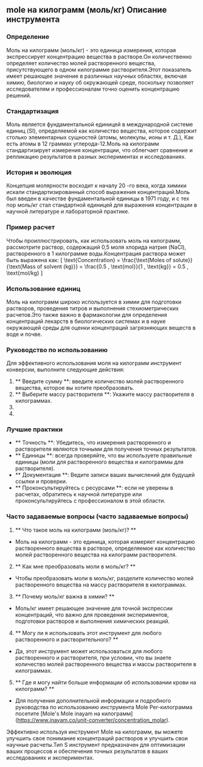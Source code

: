 ## mole на килограмм (моль/кг) Описание инструмента

### Определение
Моль на килограмм (моль/кг) - это единица измерения, которая экспрессирует концентрацию вещества в растворе.Он количественно определяет количество молей растворенного вещества, присутствующего в одном килограмме растворителя.Этот показатель имеет решающее значение в различных научных областях, включая химию, биологию и науку об окружающей среде, поскольку позволяет исследователям и профессионалам точно оценить концентрацию решений.

### Стандартизация
Моль является фундаментальной единицей в международной системе единиц (SI), определяемой как количество вещества, которое содержит столько элементарных сущностей (атомы, молекулы, ионы и т. Д.), Как есть атомы в 12 граммах углерода-12.Моль на килограмм стандартизирует измерения концентрации, что облегчает сравнение и репликацию результатов в разных экспериментах и ​​исследованиях.

### История и эволюция
Концепция молярности восходит к началу 20 -го века, когда химики искали стандартизированный способ выражения концентраций.Моль был введен в качестве фундаментальной единицы в 1971 году, и с тех пор моль/кг стал стандартной единицей для выражения концентрации в научной литературе и лабораторной практике.

### Пример расчет
Чтобы проиллюстрировать, как использовать моль на килограмм, рассмотрите раствор, содержащий 0,5 моля хлорида натрия (NaCl), растворенного в 1 килограмме воды.Концентрация раствора может быть выражена как:
\[ \text{Concentration} = \frac{\text{Moles of solute}}{\text{Mass of solvent (kg)}} = \frac{0.5 \, \text{mol}}{1 \, \text{kg}} = 0.5 \, \text{mol/kg} \]

### Использование единиц
Моль на килограмм широко используется в химии для подготовки растворов, проведения титров и выполнения стехиометрических расчетов.Это также важно в фармакологии для определения концентраций лекарств в биологических системах и в науке окружающей среды для оценки концентраций загрязняющих веществ в воде и почве.

### Руководство по использованию
Для эффективного использования моля на килограмм инструмент конверсии, выполните следующие действия:
1. ** Введите сумму **: введите количество молей растворенного вещества, которое вы хотите преобразовать.
2. ** Выберите массу растворителя **: Укажите массу растворителя в килограммах.
3.
4.

### Лучшие практики
- ** Точность **: Убедитесь, что измерения растворенного и растворителя являются точными для получения точных результатов.
- ** Единицы **: всегда проверяйте, что вы используете правильные единицы (моли для растворенного вещества и килограммы для растворителя).
- ** Документация **: Ведите записи ваших вычислений для будущей ссылки и проверки.
- ** Проконсультируйтесь с ресурсами **: если не уверены в расчетах, обратитесь к научной литературе или проконсультируйтесь с профессионалом в этой области.

### Часто задаваемые вопросы (часто задаваемые вопросы)

1. ** Что такое моль на килограмм (моль/кг)? **
- Моль на килограмм - это единица, которая измеряет концентрацию растворенного вещества в растворе, определяемое как количество молей растворенного вещества на килограмм растворителя.

2. ** Как мне преобразовать моли в моль/кг? **
- Чтобы преобразовать моли в моль/кг, разделите количество молей растворенного вещества на массу растворителя в килограммах.

3. ** Почему моль/кг важна в химии? **
- Моль/кг имеет решающее значение для точной экспрессии концентраций, что важно для проведения экспериментов, подготовки растворов и выполнения химических реакций.

4. ** Могу ли я использовать этот инструмент для любого растворенного и растворительного? **
- Да, этот инструмент может использоваться для любого растворенного и растворителя, при условии, что вы знаете количество молей растворенного вещества и массы растворителя в килограммах.

5. ** Где я могу найти больше информации об использовании крови на килограмм? **
- Для получения дополнительной информации и подробного руководства по использованию инструмента Mole Per-килограмма посетите [Mole's Mole inayam на килограмм] (https://www.inayam.co/unit-converter/concentration_molar).

Эффективно используя инструмент Mole на килограмм, вы можете улучшить свое понимание концентраций растворов и улучшить свои научные расчеты.Тип S инструмент предназначен для оптимизации ваших процессов и обеспечения точных результатов в ваших исследованиях и экспериментах.